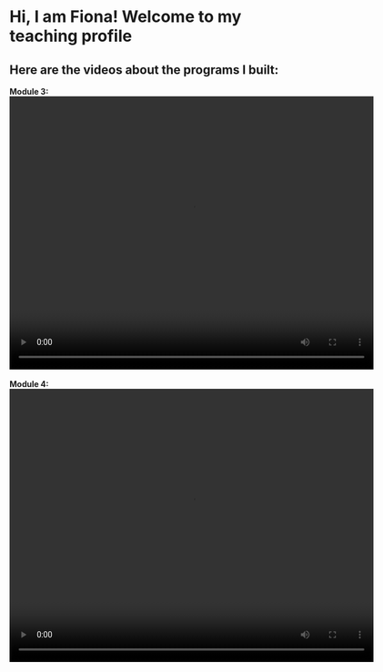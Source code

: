 # Hi, I am Fiona! Welcome to my teaching profile

## Here are the videos about the programs I built:

**Module 3:**
<video width="640" height="480" controls>
  <source src="video1997825436_ocPkgQ0y (2).mp4" type="video/mp4">
  Your browser does not support the video tag.
</video>
<br></br>
**Module 4:**
<video width="640" height="480" controls>
  <source src="video1276810085_pMfBUarr (1).mp4" type="video/mp4">
  Your browser does not support the video tag.
</video>
